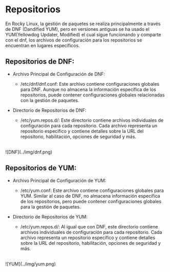 # Repositorios
En Rocky Linux, la gestión de paquetes se realiza principalmente a través de DNF (Dandified YUM), pero en versiones antiguas se ha usado el YUM(Yellowdog Updater, Modified) el cual sigue funcionando y comparte con el dnf, los archivos de configuración para los repositorios se encuentran en lugares específicos.

## Repositorios de DNF:
* Archivo Principal de Configuración de DNF:

  * /etc/dnf/dnf.conf: Este archivo contiene configuraciones globales para DNF. Aunque no almacena la información específica de los repositorios, puede contener configuraciones globales relacionadas con la gestión de paquetes.
* Directorio de Repositorios de DNF:

  * /etc/yum.repos.d/: Este directorio contiene archivos individuales de configuración para cada repositorio. Cada archivo representa un repositorio específico y contiene detalles sobre la URL del repositorio, habilitación, opciones de seguridad y más.
 <br>
![DNF](../img/dnf.png)

## Repositorios de YUM:
* Archivo Principal de Configuración de YUM:

  * /etc/yum.conf: Este archivo contiene configuraciones globales para YUM. Similar al caso de DNF, no almacena información específica de los repositorios, pero puede contener configuraciones globales para la gestión de paquetes.
* Directorio de Repositorios de YUM:

  * /etc/yum.repos.d/: Al igual que con DNF, este directorio contiene archivos individuales de configuración para cada repositorio. Cada archivo representa un repositorio específico y contiene detalles sobre la URL del repositorio, habilitación, opciones de seguridad y más.
 <br>
![YUM](../img/yum.png)
